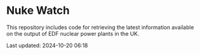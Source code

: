 # Nuke Watch

This repository includes code for retrieving the latest information available on the output of EDF nuclear power plants in the UK.

Last updated: 2024-10-20 06:18